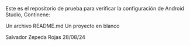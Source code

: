 Este es el repositorio de prueba para verificar la configuración de Android Studio, Continene:

Un archivo README.md
Un proyecto en blanco


Salvador Zepeda Rojas 28/08/24
